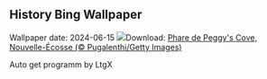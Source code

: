 ## History Bing Wallpaper
Wallpaper date: 2024-06-15
![](https://www.bing.com/th?id=OHR.PeggysCove_FR-CA8227992158_UHD.jpg&w=1000)Download: [Phare de Peggy's Cove, Nouvelle-Écosse (© Pugalenthi/Getty Images)](https://www.bing.com/th?id=OHR.PeggysCove_FR-CA8227992158_UHD.jpg)

Auto get programm by LtgX
